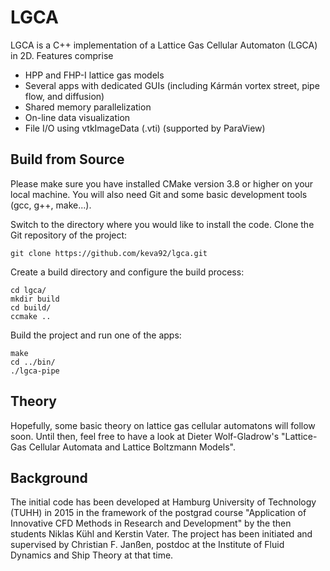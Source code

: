 # LGCA
LGCA is a C++ implementation of a Lattice Gas Cellular Automaton (LGCA) in 2D. Features comprise

* HPP and FHP-I lattice gas models
* Several apps with dedicated GUIs (including Kármán vortex street, pipe flow, and diffusion)
* Shared memory parallelization
* On-line data visualization
* File I/O using vtkImageData (.vti) (supported by ParaView)


## Build from Source

Please make sure you have installed CMake version 3.8 or higher on your local machine. You will also need Git and some basic development tools (gcc, g++, make...).

Switch to the directory where you would like to install the code. Clone the Git repository of the project:
```
git clone https://github.com/keva92/lgca.git
```
Create a build directory and configure the build process:
```
cd lgca/
mkdir build
cd build/
ccmake ..
```
Build the project and run one of the apps:
```
make
cd ../bin/
./lgca-pipe
```

## Theory

Hopefully, some basic theory on lattice gas cellular automatons will follow soon. Until then, feel free to have a look at Dieter Wolf-Gladrow's "Lattice-Gas Cellular Automata and Lattice Boltzmann Models".


## Background

The initial code has been developed at Hamburg University of Technology (TUHH) in 2015 in the framework of the postgrad course "Application of Innovative CFD Methods in Research and Development" by the then students Niklas Kühl and Kerstin Vater. The project has been initiated and supervised by Christian F. Janßen, postdoc at the Institute of Fluid Dynamics and Ship Theory at that time. 
